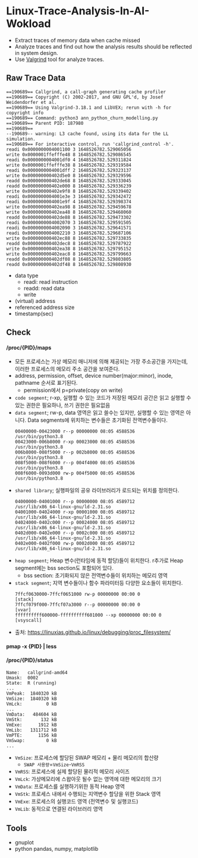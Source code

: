 # Linux-Trace-Analysis-In-AI-Wokload
- Extract traces of memory data when cache missed
- Analyze traces and find out how the analysis results should be reflected in system design. 
- Use [Valgrind](https://valgrind.org/) tool for analyze traces.


## Raw Trace Data
```text
==190689== Callgrind, a call-graph generating cache profiler
==190689== Copyright (C) 2002-2017, and GNU GPL'd, by Josef Weidendorfer et al.
==190689== Using Valgrind-3.18.1 and LibVEX; rerun with -h for copyright info
==190689== Command: python3 ann_python_churn_modelling.py
==190689== Parent PID: 187980
==190689== 
--190689-- warning: L3 cache found, using its data for the LL simulation.
==190689== For interactive control, run 'callgrind_control -h'.
readi 0x0000000004001100 3 1648526782.529065056
write 0x0000001ffefffe48 8 1648526782.529086545
readi 0x0000000004001df0 4 1648526782.529311824
write 0x0000001ffefffe38 8 1648526782.529319584
readi 0x0000000004001dff 2 1648526782.529323137
write 0x000000000402d5e0 8 1648526782.529329596
readd 0x000000000402de68 8 1648526782.529333045
readd 0x000000000402e000 8 1648526782.529336239
write 0x000000000402e9f8 8 1648526782.529339402
readi 0x0000000004001e3e 3 1648526782.529342472
readi 0x0000000004001e9f 4 1648526782.529398374
write 0x000000000402ea98 8 1648526782.529459678
write 0x000000000402ea48 8 1648526782.529468060
readd 0x000000000402de88 8 1648526782.529473302
readi 0x0000000004002070 3 1648526782.529591505
readi 0x0000000004002090 3 1648526782.529641571
readi 0x0000000004002210 3 1648526782.529687106
write 0x000000000402ec88 8 1648526782.529733835
readd 0x000000000402dec8 8 1648526782.529787922
write 0x000000000402ea38 8 1648526782.529795152
write 0x000000000402eac8 8 1648526782.529799663
readd 0x000000000402df08 8 1648526782.529803805
readd 0x000000000402df48 8 1648526782.529808930
```

* data type
  * readi: read instruction
  * readd: read data
  * write
* (virtual) address
* referenced address size
* timestamp(sec)

## Check
#### /proc/{PID}/maps
- 모든 프로세스는 가상 메모리 매니저에 의해 제공되는 가장 주소공간을 가지는데, 이러한 프로세스의 메모리 주소 공간을 보여준다.
- address, permission, offset, device number(major:minor), inode, pathname 순서로 표기된다.
  - permission에서 p=private(copy on write)
- `code segment`; r-xp, 실행할 수 있는 코드가 저장된 메모리 공간은 읽고 실행할 수 있는 권한은 필요하나, 쓰기 권한은 필요없음
- `data segment`; rw-p, data 영역은 읽고 쓸수는 있지만, 실행할 수 있는 영역은 아니다. Data segments에 위치하는 변수들은 초기화된 전역변수들이다.
  ```text
  00400000-00423000 r--p 00000000 08:05 4588536                            /usr/bin/python3.8
  00423000-006b8000 r-xp 00023000 08:05 4588536                            /usr/bin/python3.8
  006b8000-008f5000 r--p 002b8000 08:05 4588536                            /usr/bin/python3.8
  008f5000-008f6000 r--p 004f4000 08:05 4588536                            /usr/bin/python3.8
  008f6000-0093d000 rw-p 004f5000 08:05 4588536                            /usr/bin/python3.8
  ```
- `shared library`; 실행파일의 공유 라이브러리가 로드되는 위치를 정의한다.
  ```text
  04000000-04001000 r--p 00000000 08:05 4589712                            /usr/lib/x86_64-linux-gnu/ld-2.31.so
  04001000-04024000 r-xp 00001000 08:05 4589712                            /usr/lib/x86_64-linux-gnu/ld-2.31.so
  04024000-0402c000 r--p 00024000 08:05 4589712                            /usr/lib/x86_64-linux-gnu/ld-2.31.so
  0402d000-0402e000 r--p 0002c000 08:05 4589712                            /usr/lib/x86_64-linux-gnu/ld-2.31.so
  0402e000-0402f000 rw-p 0002d000 08:05 4589712                            /usr/lib/x86_64-linux-gnu/ld-2.31.so
  ```
- `heap segment`; Heap 변수(런타임에 동적 할당)들이 위치한다. r추가로 Heap segment에는 bss section도 포함되어 있다. 
  - bss section: 초기화되지 않은 전역변수들이 위치하는 메모리 영역
- `stack segment`; 지역 변수들이나 함수 파라미터등 다양한 요소들이 위치한다.
  ```text
  7ffcf0630000-7ffcf0651000 rw-p 00000000 00:00 0                          [stack]
  7ffcf079f000-7ffcf07a3000 r--p 00000000 00:00 0                          [vvar]
  ffffffffff600000-ffffffffff601000 --xp 00000000 00:00 0                  [vsyscall]
  ```
- 출처: https://linuxias.github.io/linux/debugging/proc_filesystem/
#### pmap -x {PID} | less
#### /proc/{PID}/status
```text
Name:	callgrind-amd64
Umask:	0002
State:	R (running)
...
VmPeak:	 1840320 kB
VmSize:	 1840320 kB
VmLck:	       0 kB
...
VmData:	  484604 kB
VmStk:	     132 kB
VmExe:	    1912 kB
VmLib:	 1311712 kB
VmPTE:	    1156 kB
VmSwap:	       0 kB
...
```
- `VmSize`: 프로세스에 할당된 SWAP 메모리 + 물리 메모리의 합산량
  - `SWAP 사용량`=`VmSize`-`VmRSS`
- `VmRSS`: 프로세스에 실제 할당된 물리적 메모리 사이즈
- `VmLck`: 가상메모리에 스왑아웃 될수 없는 영역에 대한 메모리의 크기
- `VmData`: 프로세스를 실행하기위한 동적 Heap 영역
- `VmStk`: 프로세스 내에서 수행되는 지역변수 할당을 위한 Stack 영역
- `VmExe`: 프로세스의 실행코드 영역 (전역변수 및 실행코드)
- `VmLib`: 동적으로 연결된 라이브러리 영역
## Tools
- gnuplot
- python pandas, numpy, matplotlib
